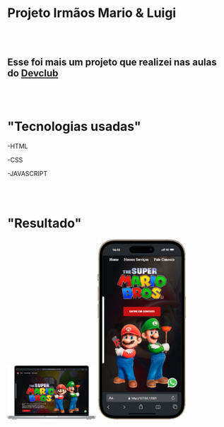 <h1>Projeto Irmãos Mario & Luigi</h1>
<br>
<br>
<h2>Esse foi mais um projeto que realizei nas aulas do <a href="https:rodolfomori.com.br/devclub">Devclub</a> </h2>
<br>
<br>
<h1>"Tecnologias usadas"</h1>
<p>-HTML</p>
<p>-CSS</p>
<p>-JAVASCRIPT</p>
<br>
<br>
<h1>"Resultado"</h1>

<p float="left">
  <img src="https://github.com/Marcos-devclub2024/Projeto-irmaos-mario/blob/master/img/Macbook-PRO-16-2021-127.0.0.1.png?raw=true" width="200" />
  <img src="https://github.com/Marcos-devclub2024/Projeto-irmaos-mario/blob/master/img/iPhone-14-PRO-MAX-127.0.0.1.png?raw=true" width="200" />
</p>
